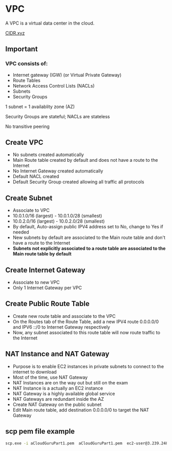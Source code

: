 # VPC

A VPC is a virtual data center in the cloud. 

[CIDR.xyz](https://cidr.xyz/)

## Important

### VPC consists of:
* Internet gateway (IGW) (or Virtual Private Gateway)
* Route Tables
* Network Access Control Lists (NACLs)
* Subnets
* Security Groups

1 subnet = 1 availablity zone (AZ)

Security Groups are stateful; NACLs are stateless

No transitive peering

## Create VPC
* No subnets created automatically
* Main Route table created by default and does not have a route to the Internet
* No Internet Gateway created automatically
* Default NACL created
* Default Security Group created allowing all traffic all protocols

## Create Subnet
* Associate to VPC
* 10.0.1.0/16 (largest) - 10.0.1.0/28 (smallest)
* 10.0.2.0/16 (largest) - 10.0.2.0/28 (smallest)
* By default, Auto-assign public IPV4 address set to No, change to Yes if needed
* New subnets by default are associated to the Main route table and don't have a route to the Internet
* **Subnets not explicitly associated to a route table are associated to the Main route table by default**

## Create Internet Gateway
* Associate to new VPC
* Only 1 Internet Gateway per VPC

## Create Public Route Table
* Create new route table and associate to the VPC
* On the Routes tab of the Route Table, add a new IPV4 route 0.0.0.0/0 and IPV6 ::/0 to Internet Gateway respectively
* Now, any subnet associated to this route table will now route traffic to the Internet 

## NAT Instance and NAT Gateway
* Purpose is to enable EC2 instances in private subnets to connect to the internet to download
* Most of the time, use NAT Gateway
* NAT Instances are on the way out but still on the exam
* NAT Instance is a actually an EC2 instance
* NAT Gateway is a highly available global service
* NAT Gateways are redundant inside the AZ
* Create NAT Gateway on the public subnet
* Edit Main route table, add destination 0.0.0.0/0 to target the NAT Gateway

## scp pem file example
```bash
scp.exe -i aCloudGuruPart1.pem  aCloudGuruPart1.pem  ec2-user@3.239.248.207:/home/ec2-user
```

